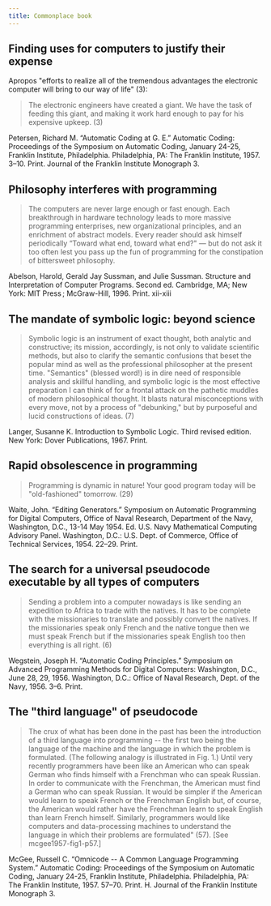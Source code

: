 ```yaml
---
title: Commonplace book
---
```



Finding uses for computers to justify their expense
---------------------------------------------------

Apropos "efforts to realize all of the tremendous advantages  the electronic computer will bring to our way of life" (3):

> The electronic engineers have created a giant. We have the task of feeding this giant, and making it work hard enough to pay for his expensive upkeep. (3)

Petersen, Richard M. “Automatic Coding at G. E.” Automatic Coding: Proceedings of the Symposium on Automatic Coding, January 24-25, Franklin Institute, Philadelphia. Philadelphia, PA: The Franklin Institute, 1957. 3–10. Print. Journal of the Franklin Institute Monograph 3.


Philosophy interferes with programming
--------------------------------------

> The computers are never large enough or fast enough. Each breakthrough in hardware technology leads to more massive programming enterprises, new organizational principles, and an enrichment of abstract models. Every reader should ask himself periodically “Toward what end, toward what end?" — but do not ask it too often lest you pass up the fun of programming for the constipation of bittersweet philosophy.

Abelson, Harold, Gerald Jay Sussman, and Julie Sussman. Structure and Interpretation of Computer Programs. Second ed. Cambridge, MA; New York: MIT Press ; McGraw-Hill, 1996. Print. xii-xiii


The mandate of symbolic logic: beyond science
---------------------------------------------

> Symbolic logic is an instrument of exact thought, both analytic and constructive; its mission, accordingly, is not only to validate scientific methods, but also to clarify the semantic confusions that beset the popular mind as well as the professional philosopher at the present time. "Semantics" (blessed word!) is in dire need of responsible analysis and skillful handling, and symbolic logic is the most effective preparation I can think of for a frontal attack on the pathetic muddles of modern philosophical thought. It blasts natural misconceptions with every move, not by a process of "debunking," but by purposeful and lucid constructions of ideas. (7)

Langer, Susanne K. Introduction to Symbolic Logic. Third revised edition. New York: Dover Publications, 1967. Print.


Rapid obsolescence in programming
---------------------------------

> Programming is dynamic in nature! Your good program today will be "old-fashioned" tomorrow. (29)

Waite, John. “Editing Generators.” Symposium on Automatic Programming for Digital Computers, Office of Naval Research, Department of the Navy, Washington, D.C., 13-14 May 1954. Ed. U.S. Navy Mathematical Computing Advisory Panel. Washington, D.C.: U.S. Dept. of Commerce, Office of Technical Services, 1954. 22–29. Print.


The search for a universal pseudocode executable by all types of computers
--------------------------------------------------------------------------

> Sending a problem into a computer nowadays is like sending an expedition to Africa to trade with the natives. It has to be complete with the missionaries to translate and possibly convert the natives. If the missionaries speak only French and the native tongue then we must speak French but if the missionaries speak English too then everything is all right. (6)

Wegstein, Joseph H. “Automatic Coding Principles.” Symposium on Advanced Programming Methods for Digital Computers: Washington, D.C., June 28, 29, 1956. Washington, D.C.: Office of Naval Research, Dept. of the Navy, 1956. 3–6. Print.


The "third language" of pseudocode
----------------------------------

> The crux of what has been done in the past has been the introduction of a third language into programming -- the first two being the language of the machine and the language in which the problem is formulated. (The following analogy is illustrated in Fig. 1.) Until very recently programmers have been like an American who can speak German who finds himself with a Frenchman who can speak Russian. In order to communicate with the Frenchman, the American must find a German who can speak Russian. It would be simpler if the American would learn to speak French or the Frenchman English but, of course, the American would rather have the Frenchman learn to speak English than learn French himself. Similarly, programmers would like computers and data-processing machines to understand the language in which their problems are formulated" (57). [See mcgee1957-fig1-p57.]

McGee, Russell C. “Omnicode -- A Common Language Programming System.” Automatic Coding: Proceedings of the Symposium on Automatic Coding, January 24-25, Franklin Institute, Philadelphia. Philadelphia, PA: The Franklin Institute, 1957. 57–70. Print. H. Journal of the Franklin Institute Monograph 3.
